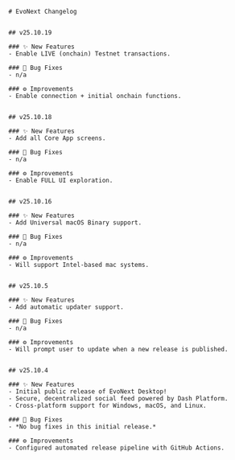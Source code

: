     # EvoNext Changelog


    ## v25.10.19

    ### ✨ New Features
    - Enable LIVE (onchain) Testnet transactions.

    ### 🐛 Bug Fixes
    - n/a

    ### ⚙️ Improvements
    - Enable connection + initial onchain functions.


    ## v25.10.18

    ### ✨ New Features
    - Add all Core App screens.

    ### 🐛 Bug Fixes
    - n/a

    ### ⚙️ Improvements
    - Enable FULL UI exploration.


    ## v25.10.16

    ### ✨ New Features
    - Add Universal macOS Binary support.

    ### 🐛 Bug Fixes
    - n/a

    ### ⚙️ Improvements
    - Will support Intel-based mac systems.


    ## v25.10.5

    ### ✨ New Features
    - Add automatic updater support.

    ### 🐛 Bug Fixes
    - n/a

    ### ⚙️ Improvements
    - Will prompt user to update when a new release is published.


    ## v25.10.4

    ### ✨ New Features
    - Initial public release of EvoNext Desktop!
    - Secure, decentralized social feed powered by Dash Platform.
    - Cross-platform support for Windows, macOS, and Linux.

    ### 🐛 Bug Fixes
    - *No bug fixes in this initial release.*

    ### ⚙️ Improvements
    - Configured automated release pipeline with GitHub Actions.
